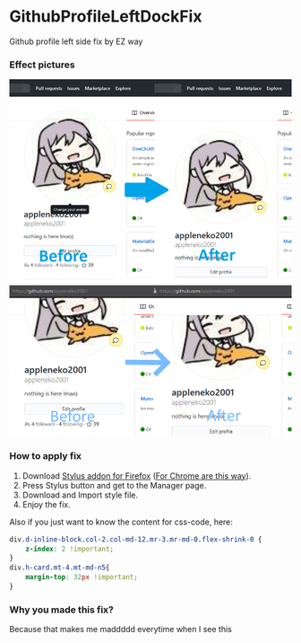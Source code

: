 # GithubProfileLeftDockFix
Github profile left side fix by EZ way
 
### Effect pictures
![](https://raw.githubusercontent.com/appleneko2001/GithubProfileLeftDockFix/master/Picture_0.png)
![](https://raw.githubusercontent.com/appleneko2001/GithubProfileLeftDockFix/master/Picture_1.png)
 
### How to apply fix

1. Download [Stylus addon for Firefox](https://addons.mozilla.org/en-US/firefox/addon/styl-us/) ([For Chrome are this way](https://chrome.google.com/webstore/detail/stylus/clngdbkpkpeebahjckkjfobafhncgmne)).
2. Press Stylus button and get to the Manager page.
3. Download and Import style file.
4. Enjoy the fix.

Also if you just want to know the content for css-code,
here:
```css
div.d-inline-block.col-2.col-md-12.mr-3.mr-md-0.flex-shrink-0 {
    z-index: 2 !important;
} 
div.h-card.mt-4.mt-md-n5{
    margin-top: 32px !important;
}
```

### Why you made this fix?
   Because that makes me maddddd everytime when I see this
